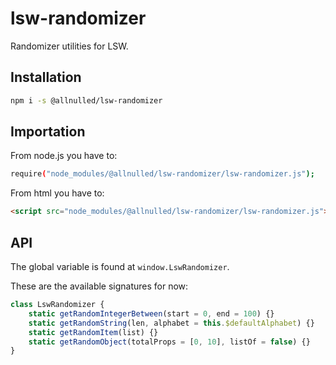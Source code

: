 # lsw-randomizer

Randomizer utilities for LSW.

## Installation

```sh
npm i -s @allnulled/lsw-randomizer
```

## Importation

From node.js you have to:

```sh
require("node_modules/@allnulled/lsw-randomizer/lsw-randomizer.js");
```

From html you have to:

```html
<script src="node_modules/@allnulled/lsw-randomizer/lsw-randomizer.js"></script>
```

## API

The global variable is found at `window.LswRandomizer`.

These are the available signatures for now:

```js
class LswRandomizer {
    static getRandomIntegerBetween(start = 0, end = 100) {}
    static getRandomString(len, alphabet = this.$defaultAlphabet) {}
    static getRandomItem(list) {}
    static getRandomObject(totalProps = [0, 10], listOf = false) {}
}
```